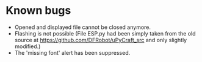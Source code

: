 # Known bugs
- Opened and displayed file cannot be closed anymore.
- Flashing is not possible (File ESP.py had been simply taken from the old source at https://github.com/DFRobot/uPyCraft_src and only slightly modified.)
- The 'missing font' alert has been suppressed. 